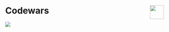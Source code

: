 <h1>Codewars<a href="https://gph.is/st/mqqDGdx"><img src="https://git.io/JMd4a" height="44" align="right"></a></h1>

<div align="left">
  <a href="https://codewars.com/users/mxram"><img src="https://www.codewars.com/users/mxram/badges/large"></img></a>
</div>
